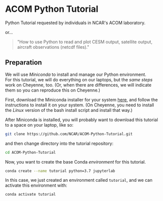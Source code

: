 # ACOM Python Tutorial

Python Tutorial requested by individuals in NCAR's ACOM laboratory.

or...

> "How to use Python to read and plot CESM output, satellite output, 
> aircraft observations (netcdf files)."

## Preparation

We will use _Miniconda_ to install and manage our Python environment.  
For this tutorial, we will do everything on our laptops, but the _same
steps_ work on Cheyenne, too.  (Or, when there are differences, we will
indicate them so you can reproduce this on Cheyenne.)

First, download the Miniconda installer for your system
[here](https://docs.conda.io/en/latest/miniconda.html), and follow the
instructions to install it on your system.  (On Cheyenne, you need to
install the _Linux_ version of the bash install script and install
that way.)

After Miniconda is installed, you will probably want to download this
tutorial to a space on your laptop, like so:

```bash
git clone https://github.com/NCAR/ACOM-Python-Tutorial.git
```

and then change directory into the tutorial repository:

```bash
cd ACOM-Python-Tutorial
```

Now, you want to create the base Conda _environment_ for this tutorial.

```bash
conda create --name tutorial python=3.7 jupyterlab
```

In this case, we just created an environment called `tutorial`, and we
can activate this environment with:

```bash
conda activate tutorial
```
